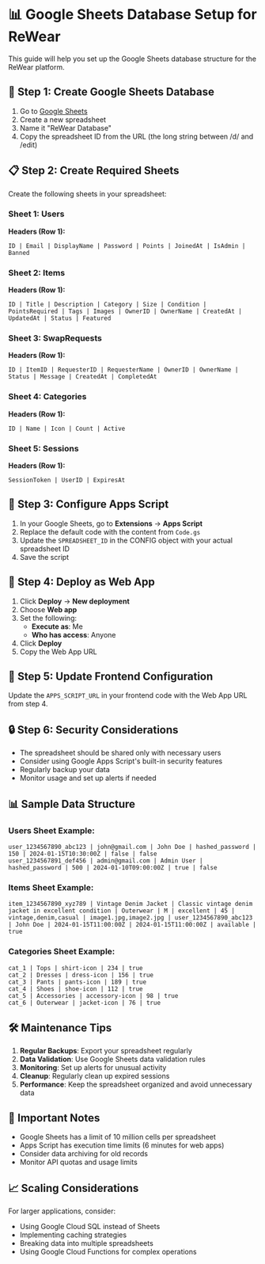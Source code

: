 # 📊 Google Sheets Database Setup for ReWear

This guide will help you set up the Google Sheets database structure for the ReWear platform.

## 🚀 Step 1: Create Google Sheets Database

1. Go to [Google Sheets](https://sheets.google.com)
2. Create a new spreadsheet
3. Name it "ReWear Database"
4. Copy the spreadsheet ID from the URL (the long string between /d/ and /edit)

## 📋 Step 2: Create Required Sheets

Create the following sheets in your spreadsheet:

### Sheet 1: Users
**Headers (Row 1):**
```
ID | Email | DisplayName | Password | Points | JoinedAt | IsAdmin | Banned
```

### Sheet 2: Items
**Headers (Row 1):**
```
ID | Title | Description | Category | Size | Condition | PointsRequired | Tags | Images | OwnerID | OwnerName | CreatedAt | UpdatedAt | Status | Featured
```

### Sheet 3: SwapRequests
**Headers (Row 1):**
```
ID | ItemID | RequesterID | RequesterName | OwnerID | OwnerName | Status | Message | CreatedAt | CompletedAt
```

### Sheet 4: Categories
**Headers (Row 1):**
```
ID | Name | Icon | Count | Active
```

### Sheet 5: Sessions
**Headers (Row 1):**
```
SessionToken | UserID | ExpiresAt
```

## 🔧 Step 3: Configure Apps Script

1. In your Google Sheets, go to **Extensions** → **Apps Script**
2. Replace the default code with the content from `Code.gs`
3. Update the `SPREADSHEET_ID` in the CONFIG object with your actual spreadsheet ID
4. Save the script

## 🚀 Step 4: Deploy as Web App

1. Click **Deploy** → **New deployment**
2. Choose **Web app**
3. Set the following:
   - **Execute as**: Me
   - **Who has access**: Anyone
4. Click **Deploy**
5. Copy the Web App URL

## 📝 Step 5: Update Frontend Configuration

Update the `APPS_SCRIPT_URL` in your frontend code with the Web App URL from step 4.

## 🔒 Step 6: Security Considerations

- The spreadsheet should be shared only with necessary users
- Consider using Google Apps Script's built-in security features
- Regularly backup your data
- Monitor usage and set up alerts if needed

## 📊 Sample Data Structure

### Users Sheet Example:
```
user_1234567890_abc123 | john@gmail.com | John Doe | hashed_password | 150 | 2024-01-15T10:30:00Z | false | false
user_1234567891_def456 | admin@gmail.com | Admin User | hashed_password | 500 | 2024-01-10T09:00:00Z | true | false
```

### Items Sheet Example:
```
item_1234567890_xyz789 | Vintage Denim Jacket | Classic vintage denim jacket in excellent condition | Outerwear | M | excellent | 45 | vintage,denim,casual | image1.jpg,image2.jpg | user_1234567890_abc123 | John Doe | 2024-01-15T11:00:00Z | 2024-01-15T11:00:00Z | available | true
```

### Categories Sheet Example:
```
cat_1 | Tops | shirt-icon | 234 | true
cat_2 | Dresses | dress-icon | 156 | true
cat_3 | Pants | pants-icon | 189 | true
cat_4 | Shoes | shoe-icon | 112 | true
cat_5 | Accessories | accessory-icon | 98 | true
cat_6 | Outerwear | jacket-icon | 76 | true
```

## 🛠️ Maintenance Tips

1. **Regular Backups**: Export your spreadsheet regularly
2. **Data Validation**: Use Google Sheets data validation rules
3. **Monitoring**: Set up alerts for unusual activity
4. **Cleanup**: Regularly clean up expired sessions
5. **Performance**: Keep the spreadsheet organized and avoid unnecessary data

## 🚨 Important Notes

- Google Sheets has a limit of 10 million cells per spreadsheet
- Apps Script has execution time limits (6 minutes for web apps)
- Consider data archiving for old records
- Monitor API quotas and usage limits

## 📈 Scaling Considerations

For larger applications, consider:
- Using Google Cloud SQL instead of Sheets
- Implementing caching strategies
- Breaking data into multiple spreadsheets
- Using Google Cloud Functions for complex operations 